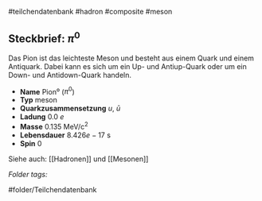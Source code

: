 #teilchendatenbank  #hadron  #composite  #meson 
## Steckbrief: $\pi^0$
Das Pion ist das leichteste Meson und besteht aus einem Quark und einem Antiquark. Dabei kann es sich um ein Up- und Antiup-Quark oder um ein Down- und Antidown-Quark handeln.

- **Name** Pion⁰ ($\pi^0$)
- **Typ** meson
- **Quarkzusammensetzung** $u$, $\bar{u}$
- **Ladung** 0.0 $e$
- **Masse** 0.135 MeV/c$^2$
- **Lebensdauer** $8.426e-17$ s
- **Spin** 0



Siehe auch:  [[Hadronen]] und [[Mesonen]]




 *Folder tags:*

#folder/Teilchendatenbank
